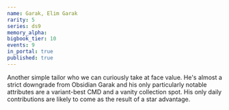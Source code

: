 ```yaml
---
name: Garak, Elim Garak
rarity: 5
series: ds9
memory_alpha:
bigbook_tier: 10
events: 9
in_portal: true
published: true
---
```


Another simple tailor who we can curiously take at face value. He's almost a strict downgrade from Obsidian Garak and his only particularly notable attributes are a variant-best CMD and a vanity collection spot. His only daily contributions are likely to come as the result of a star advantage.
